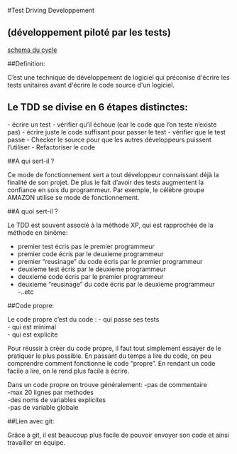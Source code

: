 #Test Driving Developpement <h2>(développement piloté par les tests)</h2>

[schema du cycle](http://www.elinext.com/images/articles/1330077259jpg)

##Definition:

 C’est une technique de développement de logiciel qui préconise d'écrire les tests unitaires avant d'écrire le code source d'un logiciel.
 
 <h2>Le TDD se divise en 6 étapes distinctes:</h2>
- écrire un test
- vérifier qu’il échoue (car le code que l’on teste n’existe pas)
- écrire juste le code suffisant pour passer le test
- vérifier que le test passe
- Checker le source pour que les autres développeurs puissent l’utiliser
- Refactoriser le code

##A qui sert-il ?

Ce mode de fonctionnement sert a tout développeur connaissant déjà la finalité de son projet. De plus le fait d’avoir des tests augmentent la confiance en sois du programmeur. Par exemple, le célèbre groupe AMAZON utilise se mode de fonctionnement.

##A quoi sert-il ?

Le TDD est souvent associé à la méthode XP, qui est rapprochée de la méthode en binôme:</br>
- premier test écris pas le premier programmeur</br>
- premier code écris par le deuxieme programmeur</br>
- premier “reusinage” du code écris par le premier programmeur</br>
- deuxieme test écris par le deuxieme programmeur</br>
- deuxieme code écris par le premier programmeur</br>
- deuxieme “reusinage” du code écris par le deuxieme programmeur</br>
-..etc</br>

##Code propre:
	
<p>Le code propre c’est du code :
- qui passe ses tests</br>
- qui est minimal</br>
- qui est explicite</br>

Pour réussir à créer du code propre, il faut tout simplement essayer de le pratiquer le plus possible. En passant du temps a lire du code, on peu comprendre comment fonctionne le code “propre”. En rendant un code facile a lire, on le rend plus facile à écrire.</p>

Dans un code propre on trouve généralement:
-pas de commentaire</br>
-max 20 lignes par methodes</br>
-des noms de variables explicites</br>
-pas de variable globale</br>

##Lien avec git:

Grâce à git, il est beaucoup plus facile de pouvoir envoyer son code et ainsi  travailler en équipe. 
